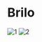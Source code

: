 # Brilo
![1](https://user-images.githubusercontent.com/97735086/174164873-c86d7b9f-1efa-4e71-99ee-ef3649c74fd5.png)
![2](https://user-images.githubusercontent.com/97735086/174164882-5589db7d-605c-4f79-bbe1-ba24d8391c31.png)
